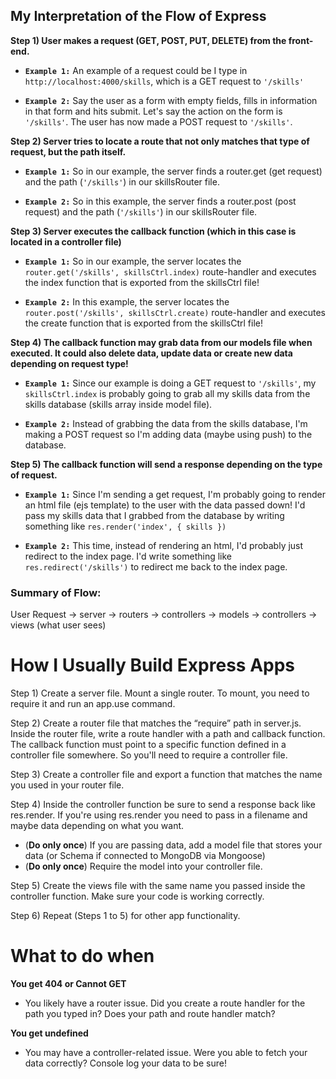 ## My Interpretation of the Flow of Express

**Step 1) User makes a request (GET, POST, PUT, DELETE) from the front-end.**
        
 - **`Example 1:`**
    An example of a request could be I type in ```http://localhost:4000/skills```, which is a GET request to ```'/skills'```


 - **`Example 2:`**
    Say the user as a form with empty fields, fills in information in that form and hits submit. Let's say the action on the form is ```'/skills'```. The user has now made a POST request to ```'/skills'```.


**Step 2) Server tries to locate a route that not only matches that type of request, but the path itself.**


 - **`Example 1:`**
    So in our example, the server finds a router.get (get request) and the path (```'/skills'```) in our skillsRouter file.


 - **`Example 2:`**
    So in this example, the server finds a router.post (post request) and the path (```'/skills'```) in our skillsRouter file.


**Step 3) Server executes the callback function (which in this case is located in a controller file)**

 - **`Example 1:`**
    So in our example, the server locates the ```router.get('/skills', skillsCtrl.index)``` route-handler and executes the index function that is exported from the skillsCtrl file!
        
 - **`Example 2:`**
    In this example, the server locates the ```router.post('/skills', skillsCtrl.create)``` route-handler and executes the create function that is exported from the skillsCtrl file!


**Step 4) The callback function may grab data from our models file when executed. It could also delete data, update data or create new data depending on request type!**

 - **`Example 1:`**
    Since our example is doing a GET request to ```'/skills'```, my ```skillsCtrl.index``` is probably going to grab all my skills data from the skills database (skills array inside model file).

 - **`Example 2:`**
    Instead of grabbing the data from the skills database, I'm making a POST request so I'm adding data (maybe using push) to the database.

**Step 5) The callback function will send a response depending on the type of request.**

 - **`Example 1:`**
    Since I'm sending a get request, I'm probably going to render an html file (ejs template) to the user with the data passed down! I'd pass my skills data that I grabbed from the database by writing something like ```res.render('index', { skills })```

 - **`Example 2:`**
    This time, instead of rendering an html, I'd probably just redirect to the index page.
    I'd write something like ```res.redirect('/skills')``` to redirect me back to the index page.


### Summary of Flow:

User Request → server → routers  → controllers  → models  → controllers  → views (what user sees)



# How I Usually Build Express Apps

Step 1) Create a server file. Mount a single router. To mount, you need to require it and run an app.use command.

Step 2) Create a router file that matches the “require” path in server.js. Inside the router file, write a route handler with a path and callback function. The callback function must point to a specific function defined in a controller file somewhere. So you'll need to require a controller file.

Step 3) Create a controller file and export a function that matches the name you used in your router file.

Step 4) Inside the controller function be sure to send a response back like res.render. If you're using res.render you need to pass in a filename and maybe data depending on what you want.
- (**Do only once**) If you are passing data, add a model file that stores your data (or Schema if connected to MongoDB via Mongoose)
- (**Do only once**) Require the model into your controller file.

Step 5) Create the views file with the same name you passed inside the controller function. Make sure your code is working correctly.

Step 6) Repeat (Steps 1 to 5) for other app functionality.

# What to do when 

**You get 404 or Cannot GET**
   - You likely have a router issue. Did you create a route handler for the path you typed in? Does your path and route handler match?

**You get undefined**
   - You may have a controller-related issue. Were you able to fetch your data correctly? Console log your data to be sure!
